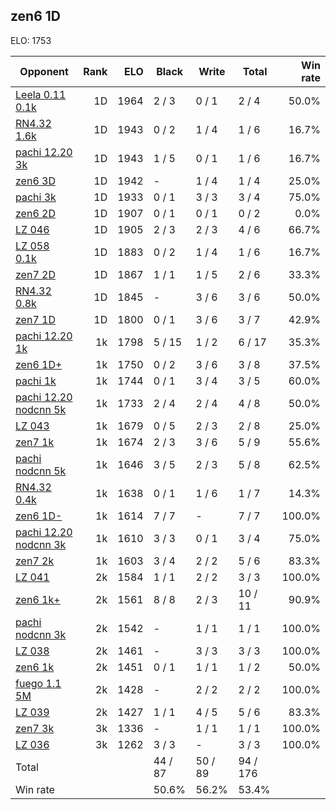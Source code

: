 ## zen6 1D ##

ELO: 1753

Opponent | Rank | ELO | Black | Write | Total | Win rate
---------|-----:|----:|-------|-------|-------|-------:
[Leela 0.11 0.1k](Leela%200.11%200.1k.md) | 1D | 1964 | 2 / 3 | 0 / 1 | 2 / 4 | 50.0%
[RN4.32 1.6k](RN4.32%201.6k.md) | 1D | 1943 | 0 / 2 | 1 / 4 | 1 / 6 | 16.7%
[pachi 12.20 3k](pachi%2012.20%203k.md) | 1D | 1943 | 1 / 5 | 0 / 1 | 1 / 6 | 16.7%
[zen6 3D](zen6%203D.md) | 1D | 1942 | - | 1 / 4 | 1 / 4 | 25.0%
[pachi 3k](pachi%203k.md) | 1D | 1933 | 0 / 1 | 3 / 3 | 3 / 4 | 75.0%
[zen6 2D](zen6%202D.md) | 1D | 1907 | 0 / 1 | 0 / 1 | 0 / 2 | 0.0%
[LZ 046](LZ%20046.md) | 1D | 1905 | 2 / 3 | 2 / 3 | 4 / 6 | 66.7%
[LZ 058 0.1k](LZ%20058%200.1k.md) | 1D | 1883 | 0 / 2 | 1 / 4 | 1 / 6 | 16.7%
[zen7 2D](zen7%202D.md) | 1D | 1867 | 1 / 1 | 1 / 5 | 2 / 6 | 33.3%
[RN4.32 0.8k](RN4.32%200.8k.md) | 1D | 1845 | - | 3 / 6 | 3 / 6 | 50.0%
[zen7 1D](zen7%201D.md) | 1D | 1800 | 0 / 1 | 3 / 6 | 3 / 7 | 42.9%
[pachi 12.20 1k](pachi%2012.20%201k.md) | 1k | 1798 | 5 / 15 | 1 / 2 | 6 / 17 | 35.3%
[zen6 1D+](zen6%201D+.md) | 1k | 1750 | 0 / 2 | 3 / 6 | 3 / 8 | 37.5%
[pachi 1k](pachi%201k.md) | 1k | 1744 | 0 / 1 | 3 / 4 | 3 / 5 | 60.0%
[pachi 12.20 nodcnn 5k](pachi%2012.20%20nodcnn%205k.md) | 1k | 1733 | 2 / 4 | 2 / 4 | 4 / 8 | 50.0%
[LZ 043](LZ%20043.md) | 1k | 1679 | 0 / 5 | 2 / 3 | 2 / 8 | 25.0%
[zen7 1k](zen7%201k.md) | 1k | 1674 | 2 / 3 | 3 / 6 | 5 / 9 | 55.6%
[pachi nodcnn 5k](pachi%20nodcnn%205k.md) | 1k | 1646 | 3 / 5 | 2 / 3 | 5 / 8 | 62.5%
[RN4.32 0.4k](RN4.32%200.4k.md) | 1k | 1638 | 0 / 1 | 1 / 6 | 1 / 7 | 14.3%
[zen6 1D-](zen6%201D-.md) | 1k | 1614 | 7 / 7 | - | 7 / 7 | 100.0%
[pachi 12.20 nodcnn 3k](pachi%2012.20%20nodcnn%203k.md) | 1k | 1610 | 3 / 3 | 0 / 1 | 3 / 4 | 75.0%
[zen7 2k](zen7%202k.md) | 1k | 1603 | 3 / 4 | 2 / 2 | 5 / 6 | 83.3%
[LZ 041](LZ%20041.md) | 2k | 1584 | 1 / 1 | 2 / 2 | 3 / 3 | 100.0%
[zen6 1k+](zen6%201k+.md) | 2k | 1561 | 8 / 8 | 2 / 3 | 10 / 11 | 90.9%
[pachi nodcnn 3k](pachi%20nodcnn%203k.md) | 2k | 1542 | - | 1 / 1 | 1 / 1 | 100.0%
[LZ 038](LZ%20038.md) | 2k | 1461 | - | 3 / 3 | 3 / 3 | 100.0%
[zen6 1k](zen6%201k.md) | 2k | 1451 | 0 / 1 | 1 / 1 | 1 / 2 | 50.0%
[fuego 1.1 5M](fuego%201.1%205M.md) | 2k | 1428 | - | 2 / 2 | 2 / 2 | 100.0%
[LZ 039](LZ%20039.md) | 2k | 1427 | 1 / 1 | 4 / 5 | 5 / 6 | 83.3%
[zen7 3k](zen7%203k.md) | 3k | 1336 | - | 1 / 1 | 1 / 1 | 100.0%
[LZ 036](LZ%20036.md) | 3k | 1262 | 3 / 3 | - | 3 / 3 | 100.0%
Total | | | 44 / 87 | 50 / 89 | 94 / 176 | 
Win rate| | | 50.6% | 56.2% | 53.4% | 

